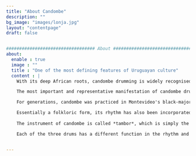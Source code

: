 ```yaml
---
title: "About Candombe"
description: ""
bg_image: "images/lonja.jpg"
layout: "contentpage"
draft: false


################################## About #####################################
about:
  enable : true
  image : ""
  title : "One of the most defining features of Uruguayan culture"
  content : |
    With its deep African roots, candombe drumming is widely recognised as one of the most distinctive features of traditional Uruguayan culture. Although less well known internationally than other Latin American music of African origin (such as Afro-Cuban or Afro-Brazilian), candombe drumming possesses considerable rhythmic richness and deserves wider recognition. In 2009, in recognition of its rich history and cultural value, it was added to UNESCO's Representative List of the Intangible Cultural Heritage of Humanity.

    The most important and representative manifestation of candombe drumming is the *llamada de tambores*: a large group of drummers playing the characteristic candombe rhythm–also called *ritmo de llamada*–while marching through the streets. This is a traditional practice on weekends and holidays in certain parts of the city. A parade of several of these groups of drummers, together with dancers and traditional characters, all in full costume, is a very important event during the carnival celebrations.

    For generations, candombe was practiced in Montevideo's black-majority neighborhoods, but today it has been adopted by the larger society and is practiced by thousands of people throughout the country. However, it continues to be a symbol of identity for communities of African descent in Uruguay. The two neighborhoods with the longest tradition of candombe practice are Barrio Sur and Palermo, considered the cradle of the rhythm. Each has a distinctive and recognizable style of playing the rhythm, usually referred to by the names of prominent streets in each neighborhood: Cuareim and Ansina.

    Essentially a folkloric form, its rhythm has also been incorporated in various ways into several genres of popular music, such as tango, canto popular (folkloric popular song), and especially into all genres derived from the so-called candombe beat.
    
    The instrument of candombe is called *tambor*, which is simply the word for “drum” in Spanish. There are three different sizes, each with its own distinctive sound: *chico* (small, high pitched), *repique* (medium size and pitch), and *piano* (large, low pitched). All three drums are played with the dominant hand holding a stick, while the other hand strikes the drumhead with bare hands. The stick is also used to strike the shell to produce a sound called *madera* (“wood”). This sound is used when playing the timeline pattern, which is called madera or sometimes clave, in analogy to the Afro-Cuban clave. The ensemble of drummers is called cuerda de tambores, and in a traditional llamada it typically consists of between 20 and 60 drums (sometimes more in the carnival parade), with proportional numbers of each of the three drums. Smaller groups are also common in various settings, and the minimal cuerda has one of each of the three drums.

    Each of the three drums has a different function in the rhythm and specific patterns associated with its respective registers; the candombe rhythm results from the interaction between the patterns of the three drums. An additional pattern shared by all three drums is the *madera* pattern or *clave*, which has functions similar to the timeline in Afro-Cuban and sub-Saharan African music traditions. It serves as a means of temporal organization and synchronization and is played by all the drums as an introduction and preparation for the rhythm; during the llamada, it is played only by the repique drum between phrases.


---
```


